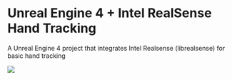 # Unreal Engine 4 + Intel RealSense Hand Tracking
A Unreal Engine 4 project that integrates Intel Realsense (librealsense) for basic hand tracking

![](http://i.imgur.com/1TvzITs.gif)
